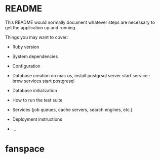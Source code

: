 # README

This README would normally document whatever steps are necessary to get the
application up and running.

Things you may want to cover:

* Ruby version

* System dependencies

* Configuration

* Database creation
on mac os, install postgrsql server
start service : brew services start postgresql 


* Database initialization

* How to run the test suite

* Services (job queues, cache servers, search engines, etc.)

* Deployment instructions

* ...
# fanspace
